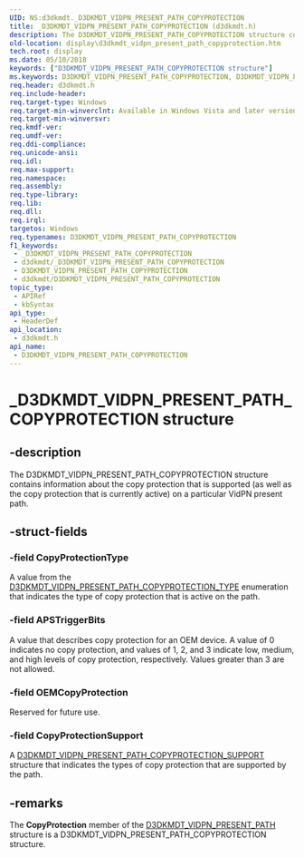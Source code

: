 ```yaml
---
UID: NS:d3dkmdt._D3DKMDT_VIDPN_PRESENT_PATH_COPYPROTECTION
title: _D3DKMDT_VIDPN_PRESENT_PATH_COPYPROTECTION (d3dkmdt.h)
description: The D3DKMDT_VIDPN_PRESENT_PATH_COPYPROTECTION structure contains information about the copy protection that is supported (as well as the copy protection that is currently active) on a particular VidPN present path.
old-location: display\d3dkmdt_vidpn_present_path_copyprotection.htm
tech.root: display
ms.date: 05/10/2018
keywords: ["D3DKMDT_VIDPN_PRESENT_PATH_COPYPROTECTION structure"]
ms.keywords: D3DKMDT_VIDPN_PRESENT_PATH_COPYPROTECTION, D3DKMDT_VIDPN_PRESENT_PATH_COPYPROTECTION structure [Display Devices], DmStructs_512b61d6-627d-4423-93ba-0f28ac340e51.xml, _D3DKMDT_VIDPN_PRESENT_PATH_COPYPROTECTION, d3dkmdt/D3DKMDT_VIDPN_PRESENT_PATH_COPYPROTECTION, display.d3dkmdt_vidpn_present_path_copyprotection
req.header: d3dkmdt.h
req.include-header:
req.target-type: Windows
req.target-min-winverclnt: Available in Windows Vista and later versions of the Windows operating systems.
req.target-min-winversvr: 
req.kmdf-ver: 
req.umdf-ver: 
req.ddi-compliance: 
req.unicode-ansi: 
req.idl: 
req.max-support: 
req.namespace: 
req.assembly: 
req.type-library: 
req.lib: 
req.dll: 
req.irql: 
targetos: Windows
req.typenames: D3DKMDT_VIDPN_PRESENT_PATH_COPYPROTECTION
f1_keywords:
 - _D3DKMDT_VIDPN_PRESENT_PATH_COPYPROTECTION
 - d3dkmdt/_D3DKMDT_VIDPN_PRESENT_PATH_COPYPROTECTION
 - D3DKMDT_VIDPN_PRESENT_PATH_COPYPROTECTION
 - d3dkmdt/D3DKMDT_VIDPN_PRESENT_PATH_COPYPROTECTION
topic_type:
 - APIRef
 - kbSyntax
api_type:
 - HeaderDef
api_location:
 - d3dkmdt.h
api_name:
 - D3DKMDT_VIDPN_PRESENT_PATH_COPYPROTECTION
---
```


# _D3DKMDT_VIDPN_PRESENT_PATH_COPYPROTECTION structure


## -description

The D3DKMDT_VIDPN_PRESENT_PATH_COPYPROTECTION structure contains information about the copy protection that is supported (as well as the copy protection that is currently active) on a particular VidPN present path.

## -struct-fields

### -field CopyProtectionType

A value from the <a href="/windows-hardware/drivers/ddi/d3dkmdt/ne-d3dkmdt-_d3dkmdt_vidpn_present_path_copyprotection_type">D3DKMDT_VIDPN_PRESENT_PATH_COPYPROTECTION_TYPE</a> enumeration that indicates the type of copy protection that is active on the path.

### -field APSTriggerBits

A value that describes copy protection for an OEM device. A value of 0 indicates no copy protection, and values of 1, 2, and 3 indicate low, medium, and high levels of copy protection, respectively. Values greater than 3 are not allowed.

### -field OEMCopyProtection

Reserved for future use.

### -field CopyProtectionSupport

A <a href="/windows-hardware/drivers/ddi/d3dkmdt/ns-d3dkmdt-_d3dkmdt_vidpn_present_path_copyprotection_support">D3DKMDT_VIDPN_PRESENT_PATH_COPYPROTECTION_SUPPORT</a> structure that indicates the types of copy protection that are supported by the path.

## -remarks

The <b>CopyProtection</b> member of the  <a href="/windows-hardware/drivers/ddi/d3dkmdt/ns-d3dkmdt-_d3dkmdt_vidpn_present_path">D3DKMDT_VIDPN_PRESENT_PATH</a> structure is a D3DKMDT_VIDPN_PRESENT_PATH_COPYPROTECTION structure.
